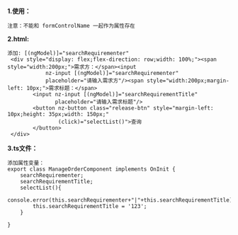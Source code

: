 

**1.使用：**

    注意：不能和 formControlName 一起作为属性存在
    
**2.html:**
    
    添加: [(ngModel)]="searchRequirementer"
     <div style="display: flex;flex-direction: row;width: 100%;"><span style="width:200px;">需求方：</span><input
                nz-input [(ngModel)]="searchRequirementer"
                placeholder="请输入需求方"/><span style="width:200px;margin-left: 10px;">需求标题：</span>
            <input nz-input [(ngModel)]="searchRequirementTitle"
                   placeholder="请输入需求标题"/>
            <button nz-button class="release-btn" style="margin-left: 10px;height: 35px;width: 150px;"
                    (click)="selectList()">查询
            </button>
     </div>    
    
**3.ts文件：**

    添加属性变量：
    export class ManageOrderComponent implements OnInit {
        searchRequirementer;
        searchRequirementTitle;
        selectList(){
            console.error(this.searchRequirementer+"|"+this.searchRequirementTitle)
            this.searchRequirementTitle = '123';
        }
    
    }
    